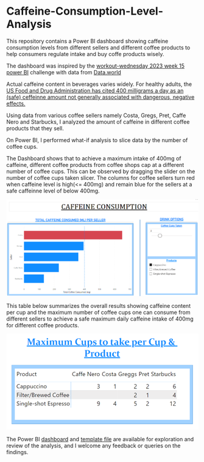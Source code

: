 # Caffeine-Consumption-Level-Analysis

This repository contains a Power BI dashboard showing caffeine consumption levels from different sellers and different coffee products to help consumers regulate intake and buy coffe products wisely.

The dashboard was inspired by the [workout-wednesday 2023 week 15 power BI](https://workout-wednesday.com/pbi-2023-w15/) challenge with data from [Data.world](https://data.world/makeovermonday/2023w9/workspace/file?filename=Coffee+Caffeine+Content.xlsx)

Actual caffeine content in beverages varies widely.
For healthy adults, the [US Food and Drug Administration has cited 400 milligrams a day as an (safe) ceffeinne amount not generally associated with dangerous, negative effects.](https://www.fda.gov/consumers/consumer-updates/spilling-beans-how-much-caffeine-too-much)

Using data from various coffee sellers namely Costa, Gregs, Pret, Caffe Nero and Starbucks, I analyzed the amount of caffeine in different coffee products that they sell.

On Power BI, I performed what-if analysis to slice data by the number of coffee cups.

The Dashboard shows that to achieve a maximum intake of 400mg of caffeine, different coffee products from coffee shops cap at a different number of coffee cups. This can be observed by dragging the slider on the number of coffee cups taken slicer. The columns for coffee sellers turn red when caffeine level is high(<= 400mg) and remain blue for the sellers at a safe caffeinne level of below 400mg.

![DashBoard](https://github.com/Angie-O/Caffeine-Consumption-Level-Analysis/blob/main/Dashboard.png)

This table below summarizes the overall results showing caffeine content per cup and the maximum number of coffee cups one can consume from different sellers to achieve a safe maximum daily caffeine intake of 400mg for different coffee products.

![Summary Table](https://github.com/Angie-O/Caffeine-Consumption-Level-Analysis/blob/main/Summary%20Table.png)

The Power BI [dashboard](https://github.com/Angie-O/Caffeine-Consumption-Level-Analysis/blob/main/CaffeineConsumption%20Dashboard%20and%20Summary%20Table.pdf) and [template file](https://github.com/Angie-O/Caffeine-Consumption-Level-Analysis/blob/main/Caffeine%20Consumption.pbix) are available for exploration and review of the analysis, and I welcome any feedback or queries on the findings.

